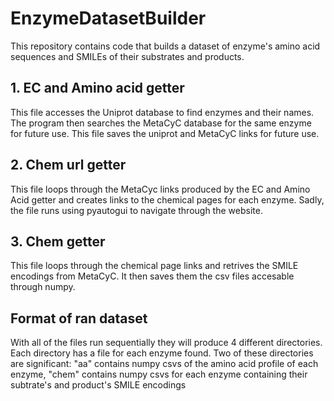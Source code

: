# EnzymeDatasetBuilder
This repository contains code that builds a dataset of enzyme's amino acid sequences and SMILEs of their substrates and products.

## 1. EC and Amino acid getter
This file accesses the Uniprot database to find enzymes and their names. The program then searches the MetaCyC database for the same enzyme for future use.
This file saves the uniprot and MetaCyC links for future use.

## 2. Chem url getter
This file loops through the MetaCyc links produced by the EC and Amino Acid getter and creates links to the chemical pages for each enzyme. Sadly, the file runs using pyautogui to
navigate through the website.

## 3. Chem getter
This file loops through the chemical page links and retrives the SMILE encodings from MetaCyC. It then saves them the csv files accesable through numpy.

## Format of ran dataset
With all of the files run sequentially they will produce 4 different directories. Each directory has a file for each enzyme found. Two of these directories are significant: "aa" 
contains numpy csvs of the amino acid profile of each enzyme, "chem" contains numpy csvs for each enzyme containing their subtrate's and product's SMILE encodings
